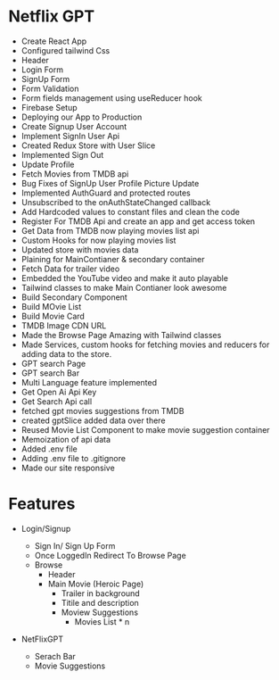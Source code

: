 # Netflix GPT

- Create React App
- Configured tailwind Css
- Header
- Login Form
- SignUp Form
- Form Validation
- Form fields management using useReducer hook
- Firebase Setup
- Deploying our App to Production
- Create Signup User Account
- Implement SignIn User Api
- Created Redux Store with User Slice
- Implemented Sign Out
- Update Profile
- Fetch Movies from TMDB api
- Bug Fixes of SignUp User Profile Picture Update
- Implemented AuthGuard and protected routes
- Unsubscribed to the onAuthStateChanged callback
- Add Hardcoded values to constant files and clean the code
- Register For TMDB Api and create an app and get access token
- Get Data from TMDB now playing movies list api
- Custom Hooks for now playing movies list
- Updated store with movies data
- Plaining for MainContianer & secondary container
- Fetch Data for trailer video
- Embedded the YouTube video and make it auto playable
- Tailwind classes to make Main Contianer look awesome
- Build Secondary Component
- Build MOvie List
- Build Movie Card
- TMDB Image CDN URL
- Made the Browse Page Amazing with Tailwind classes
- Made Services, custom hooks for fetching movies and reducers for adding data to the store.
- GPT search Page
- GPT search Bar
- Multi Language feature implemented
- Get Open Ai Api Key
- Get Search Api call
- fetched gpt movies suggestions from TMDB
- created gptSlice added data over there
- Reused Movie List Component to make movie suggestion container
- Memoization of api data
- Added .env file
- Adding .env file to .gitignore
- Made our site responsive

# Features

- Login/Signup

  - Sign In/ Sign Up Form
  - Once LoggedIn Redirect To Browse Page
  - Browse
    - Header
    - Main Movie (Heroic Page)
      - Trailer in background
      - Titile and description
      - Moview Suggestions
        - Movies List \* n

- NetFlixGPT
  - Serach Bar
  - Movie Suggestions
